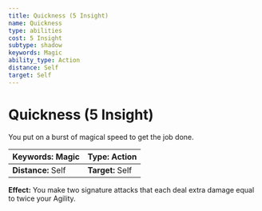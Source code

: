 ```yaml
---
title: Quickness (5 Insight)
name: Quickness
type: abilities
cost: 5 Insight
subtype: shadow
keywords: Magic
ability_type: Action
distance: Self
target: Self
---
```


# Quickness (5 Insight)

You put on a burst of magical speed to get the job done.

| **Keywords:** Magic | **Type:** Action |
| :------------------ | :--------------- |
| **Distance:** Self  | **Target:** Self |

**Effect:** You make two signature attacks that each deal extra damage equal to twice your Agility.
